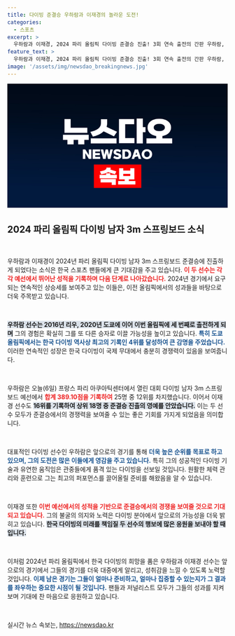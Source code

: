 ```yaml
---
title: 다이빙 준결승 우하람과 이재경의 놀라운 도전!
categories:
  - 스포츠
excerpt: >
  우하람과 이재경, 2024 파리 올림픽 다이빙 준결승 진출! 3회 연속 출전의 간판 우하람, 도쿄에서 4위로 역사를 썼던 그가 다시금 메달 도전에 나섭니다.
feature_text: >
  우하람과 이재경, 2024 파리 올림픽 다이빙 준결승 진출! 3회 연속 출전의 간판 우하람, 도쿄에서 4위로 역사를 썼던 그가 다시금 메달 도전에 나섭니다.
image: '/assets/img/newsdao_breakingnews.jpg'
---
```


<p><img src="/assets/img/newsdao_breakingnews.jpg" alt="bookingtag 속보" /></p>

<h2 data-ke-size="size26">2024 파리 올림픽 다이빙 남자 3m 스프링보드 소식</h2>

<p data-ke-size="size16">&nbsp;</p>

<p>우하람과 이재경이 2024년 파리 올림픽 다이빙 남자 3m 스프링보드 준결승에 진출하게 되었다는 소식은 한국 스포츠 팬들에게 큰 기대감을 주고 있습니다. <b><span style="color: #ee2323;">이 두 선수는 각각 예선에서 뛰어난 성적을 기록하며 다음 단계로 나아갔습니다.</span></b> 2024년 경기에서 요구되는 연속적인 상승세를 보여주고 있는 이들은, 이전 올림픽에서의 성과들을 바탕으로 더욱 주목받고 있습니다.</p>

<p data-ke-size="size16">&nbsp;</p>

<p><b><span style="background-color: #21538527;">우하람 선수는 2016년 리우, 2020년 도쿄에 이어 이번 올림픽에 세 번째로 출전하게 되며</span></b> 그의 경험은 확실히 그를 또 다른 승자로 이끌 가능성을 높이고 있습니다. <b><span style="color: #1a5490;">특히 도쿄올림픽에서는 한국 다이빙 역사상 최고의 기록인 4위를 달성하여 큰 감명을 주었습니다.</span></b> 이러한 연속적인 성장은 한국 다이빙이 국제 무대에서 충분히 경쟁력이 있음을 보여줍니다.</p>

<p data-ke-size="size16">&nbsp;</p>

<p>우하람은 오늘(6일) 프랑스 파리 아쿠아틱센터에서 열린 대회 다이빙 남자 3m 스프링보드 예선에서 <b><span style="color: #ee2323;">합계 389.10점을 기록하여</span></b> 25명 중 12위를 차지했습니다. 이어서 이재경 선수도 <b><span style="background-color: #21538527;">16위를 기록하여 상위 18명 중 준결승 진출의 영예를 안았습니다.</span></b> 이는 두 선수 모두가 준결승에서의 경쟁력을 보여줄 수 있는 좋은 기회를 가지게 되었음을 의미합니다.</p>

<p data-ke-size="size16">&nbsp;</p>

<p>대표적인 다이빙 선수인 우하람은 앞으로의 경기를 통해 <b><span style="color: #1a5490;">더욱 높은 순위를 목표로 하고 있으며, 그의 도전은 많은 이들에게 영감을 주고 있습니다.</span></b> 특히 그의 성공적인 다이빙 기술과 유연한 움직임은 관중들에게 품격 있는 다이빙을 선보일 것입니다. 원활한 체력 관리와 훈련으로 그는 최고의 퍼포먼스를 끌어올릴 준비를 해왔음을 알 수 있습니다.</p>

<p data-ke-size="size16">&nbsp;</p>

<p>이재경 또한 <b><span style="color: #ee2323;">이번 예선에서의 성적을 기반으로 준결승에서의 경쟁을 보여줄 것으로 기대되고 있습니다.</span></b> 그의 불굴의 의지와 노력은 다이빙 분야에서 앞으로의 가능성을 더욱 밝히고 있습니다. <b><span style="background-color: #21538527;">한국 다이빙의 미래를 책임질 두 선수의 행보에 많은 응원을 보내야 할 때입니다.</span></b></p>

<p data-ke-size="size16">&nbsp;</p>

<p>이처럼 2024년 파리 올림픽에서 한국 다이빙의 희망을 품은 우하람과 이재경 선수는 앞으로의 경기에서 그들의 경기를 더욱 대중에게 알리고, 성취감을 느낄 수 있도록 노력할 것입니다. <b><span style="color: #1a5490;">이제 남은 경기는 그들이 얼마나 준비하고, 얼마나 집중할 수 있는지가 그 결과를 좌우하는 중요한 시점이 될 것입니다.</span></b> 팬들과 저널리스트 모두가 그들의 성과를 지켜보며 기대에 찬 마음으로 응원하고 있습니다.</p>

<p data-ke-size="size16">&nbsp;</p>
실시간 뉴스 속보는, <a href="https://newsdao.kr" rel="dofollow">https://newsdao.kr</a>


